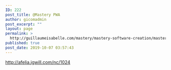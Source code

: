 ```yaml
---
ID: 222
post_title: @Mastery PWA
author: gicomadmin
post_excerpt: ""
layout: page
permalink: >
  http://guillaumeisabelle.com/mastery/mastery-software-creation/mastery-pwa/
published: true
post_date: 2019-10-07 03:57:43
---
```

<!-- wp:paragraph -->

<http://afelia.jgwill.com/nc/1024>

<!-- /wp:paragraph -->
